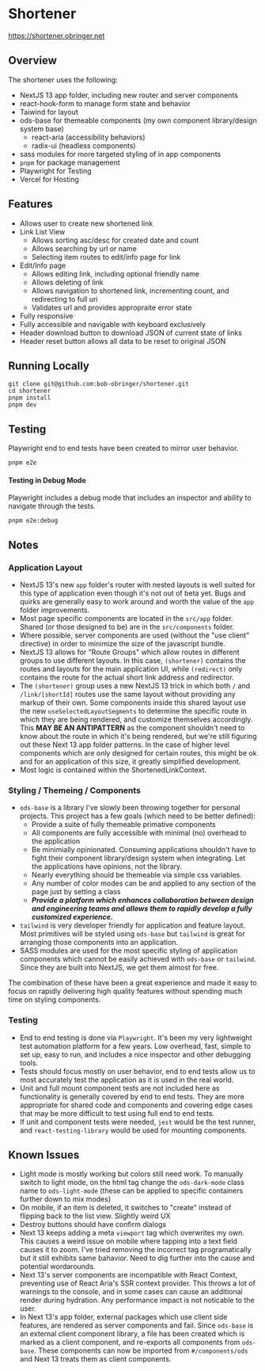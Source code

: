 # Shortener
https://shortener.obringer.net

## Overview
The shortener uses the following:
- NextJS 13 app folder, including new router and server components
- react-hook-form to manage form state and behavior
- Taiwind for layout
- ods-base for themeable components (my own component library/design system base)
  - react-aria (accessibility behaviors)
  - radix-ui (headless components)
- sass modules for more targeted styling of in app components
- `pnpm` for package management
- Playwright for Testing
- Vercel for Hosting


## Features
- Allows user to create new shortened link
- Link List View
  - Allows sorting asc/desc for created date and count
  - Allows searching by url or name
  - Selecting item routes to edit/info page for link
- Edit/Info page
  - Allows editing link, including optional friendly name
  - Allows deleting of link
  - Allows navigation to shortened link, incrementing count, and redirecting to full uri
  - Validates url and provides appropraite error state
- Fully responsive
- Fully accessible and navigable with keyboard exclusively
- Header download button to download JSON of current state of links
- Header reset button allows all data to be reset to original JSON

## Running Locally
```
git clone git@github.com:bob-obringer/shortener.git
cd shortener
pnpm install
pnpm dev
```

## Testing
Playwright end to end tests have been created to mirror user behavior.
```
pnpm e2e
```
#### Testing in Debug Mode
Playwright includes a debug mode that includes an inspector and ability to navigate through the tests.
```
pnpm e2e:debug
```

## Notes
### Application Layout
- NextJS 13's new `app` folder's router with nested layouts is well suited for this type of application even though it's not out of beta yet.  Bugs and quirks are generally easy to work around and worth the value of the `app` folder improvements.
- Most page specific components are located in the `src/app` folder.  Shared (or those designed to be) are in the `src/components` folder.
- Where possible, server components are used (without the "use client" directive) in order to minimize the size of the javascript bundle.
- NextJS 13 allows for "Route Groups" which allow routes in different groups to use different layouts.  In this case, `(shortener)` contains the routes and layouts for the main application UI, while `(redirect)` only contains the route for the actual short link address and redirector.
- The `(shortener)` group uses a new NextJS 13 trick in which both `/` and `/link/[shortId]` routes use the same layout without providing any markup of their own.  Some components inside this shared layout use the new `useSelectedLayoutSegments` to determine the specific route in which they are being rendered, and customize themselves accordingly.  This **MAY BE AN ANTIPATTERN** as the component shouldn't need to know about the route in which it's being rendered, but we're still figuring out these Next 13 app folder patterns.  In the case of higher level components which are only designed for certain routes, this might be ok and for an application of this size, it greatly simplified development.
- Most logic is contained within the ShortenedLinkContext.

### Styling / Themeing / Components
- `ods-base` is a library I've slowly been throwing together for personal projects.  This project has a few goals (which need to be better defined):
  - Provide a suite of fully themeable primative components
  - All components are fully accessible with minimal (no) overhead to the application 
  - Be minimially opinionated.  Consuming applications shouldn't have to fight their component library/design system when integrating.  Let the applications have opinions, not the library.
  - Nearly everything should be themeable via simple css variables.
  - Any number of color modes can be and applied to any section of the page just by setting a class
  - _**Provide a platform which enhances collaboration between design and engineering teams and allows them to rapidly develop a fully customized experience.**_
- `tailwind` is very developer friendly for application and feature layout.  Most primitives will be styled using `ods-base` but `tailwind` is great for arranging those components into an application.
- SASS modules are used for the most specific styling of application components which cannot be easily achieved with `ods-base` or `tailwind`.  Since they are built into NextJS, we get them almost for free.

The combination of these have been a great experience and made it easy to focus on rapidly delivering high quality features without spending much time on styling components.

### Testing
- End to end testing is done via `Playwright`.  It's been my very lightweight test automation platform for a few years.  Low overhead, fast, simple to set up, easy to run, and includes a nice inspector and other debugging tools.
- Tests should focus mostly on user behavior, end to end tests allow us to most accurately test the application as it is used in the real world.
- Unit and full mount component tests are not included here as functionality is generally covered by end to end tests.  They are more appropriate for shared code and components and covering edge cases that may be more difficult to test using full end to end tests.
- If unit and component tests were needed, `jest` would be the test runner, and `react-testing-library` would be used for mounting components.

## Known Issues
- Light mode is mostly working but colors still need work.  To manually switch to light mode, on the html tag change the `ods-dark-mode` class name to `ods-light-mode` (these can be applied to specific containers further down to mix modes)
- On mobile, if an item is deleted, it switches to "create" instead of flipping back to the list view.  Slightly weird UX
- Destroy buttons should have confirm dialogs
- Next 13 keeps adding a meta `viewport` tag which overwrites my own.  This causes a weird issue on mobile where tapping into a text field causes it to zoom.  I've tried removing the incorrect tag programatically but it still exhibits same bahavior.  Need to dig further into the cause and potential wordarounds.
- Next 13's server components are incompatible with React Context, preventing use of React Aria's SSR context provider.  This throws a lot of warnings to the console, and in some cases can cause an additional render during hydration.  Any performance impact is not noticable to the user.
- In Next 13's app folder, external packages which use client side features, are rendered as server components and fail. Since `ods-base` is an external client component library, a file has been created which is marked as a client component, and re-exports all components from `ods-base`.  These components can now be imported from `#/components/ods` and Next 13 treats them as client components.